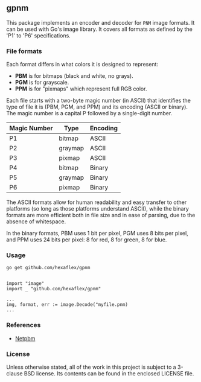 ## gpnm

This package implements an encoder and decoder for `PNM` image formats.
It can be used with Go's image library. It covers all formats as defined
by the 'P1' to 'P6' specifications.


### File formats

Each format differs in what colors it is designed to represent:

* __PBM__ is for bitmaps (black and white, no grays).
* __PGM__ is for grayscale.
* __PPM__ is for "pixmaps" which represent full RGB color.

Each file starts with a two-byte magic number (in ASCII) that identifies the
type of file it is (PBM, PGM, and PPM) and its encoding (ASCII or binary).
The magic number is a capital P followed by a single-digit number.

Magic Number | Type    | Encoding
-------------|---------|-------------
P1           | bitmap  | ASCII
P2           | graymap | ASCII
P3           | pixmap  | ASCII
P4           | bitmap  | Binary
P5           | graymap | Binary
P6           | pixmap  | Binary


The ASCII formats allow for human readability and easy transfer to other
platforms (so long as those platforms understand ASCII), while the binary
formats are more efficient both in file size and in ease of parsing, due
to the absence of whitespace.

In the binary formats, PBM uses 1 bit per pixel, PGM uses 8 bits per pixel,
and PPM uses 24 bits per pixel: 8 for red, 8 for green, 8 for blue.


### Usage

    go get github.com/hexaflex/gpnm


    import "image"
    import _ "github.com/hexaflex/gpnm"

    ...
    img, format, err := image.Decode("myfile.pnm)
    ...

### References

* [Netpbm](http://en.wikipedia.org/wiki/Netpbm_format)


### License

Unless otherwise stated, all of the work in this project is subject to a
3-clause BSD license. Its contents can be found in the enclosed LICENSE file.

